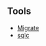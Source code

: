 ## Tools 
* [Migrate](https://github.com/golang-migrate/migrate/tree/master/cmd/migrate)
* [sqlc](https://github.com/kyleconroy/sqlc#installation)